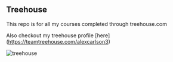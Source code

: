 
## Treehouse

This repo is for all my courses completed through treehouse.com


Also checkout my treehouse profile [here] (https://teamtreehouse.com/alexcarlson3)

![treehouse](https://cloud.githubusercontent.com/assets/18290034/14362011/37a05116-fcc3-11e5-8f95-de9642505b37.jpg)

